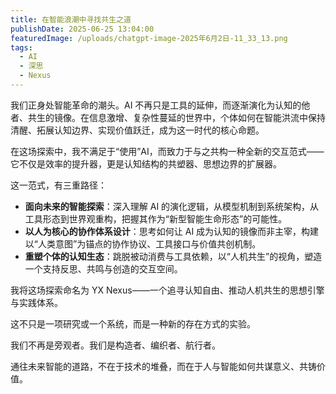 ```yaml
---
title: 在智能浪潮中寻找共生之道
publishDate: 2025-06-25 13:04:00
featuredImage: /uploads/chatgpt-image-2025年6月2日-11_33_13.png
tags:
  - AI
  - 深思
  - Nexus
---
```

我们正身处智能革命的潮头。AI 不再只是工具的延伸，而逐渐演化为认知的他者、共生的镜像。在信息激增、复杂性蔓延的世界中，个体如何在智能洪流中保持清醒、拓展认知边界、实现价值跃迁，成为这一时代的核心命题。

在这场探索中，我不满足于“使用”AI，而致力于与之共构一种全新的交互范式——它不仅是效率的提升器，更是认知结构的共塑器、思想边界的扩展器。

这一范式，有三重路径：

* **面向未来的智能探索**：深入理解 AI 的演化逻辑，从模型机制到系统架构，从工具形态到世界观重构，把握其作为“新型智能生命形态”的可能性。
* **以人为核心的协作体系设计**：思考如何让 AI 成为认知的镜像而非主宰，构建以“人类意图”为锚点的协作协议、工具接口与价值共创机制。
* **重塑个体的认知生态**：跳脱被动消费与工具依赖，以“人机共生”的视角，塑造一个支持反思、共鸣与创造的交互空间。

我将这场探索命名为 YX Nexus——一个追寻认知自由、推动人机共生的思想引擎与实践体系。

这不只是一项研究或一个系统，而是一种新的存在方式的实验。

我们不再是旁观者。我们是构造者、编织者、航行者。

通往未来智能的道路，不在于技术的堆叠，而在于人与智能如何共谋意义、共铸价值。
